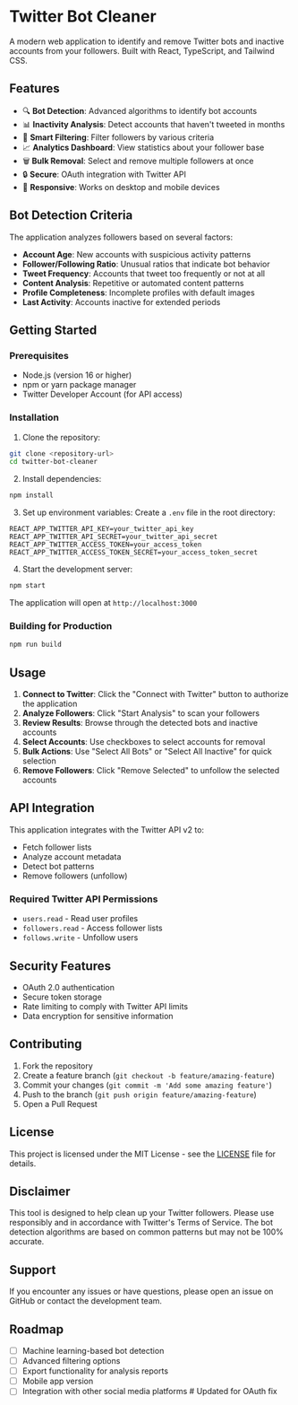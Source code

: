 # Twitter Bot Cleaner

A modern web application to identify and remove Twitter bots and inactive accounts from your followers. Built with React, TypeScript, and Tailwind CSS.

## Features

- 🔍 **Bot Detection**: Advanced algorithms to identify bot accounts
- 📊 **Inactivity Analysis**: Detect accounts that haven't tweeted in months
- 🎯 **Smart Filtering**: Filter followers by various criteria
- 📈 **Analytics Dashboard**: View statistics about your follower base
- 🗑️ **Bulk Removal**: Select and remove multiple followers at once
- 🔒 **Secure**: OAuth integration with Twitter API
- 📱 **Responsive**: Works on desktop and mobile devices

## Bot Detection Criteria

The application analyzes followers based on several factors:

- **Account Age**: New accounts with suspicious activity patterns
- **Follower/Following Ratio**: Unusual ratios that indicate bot behavior
- **Tweet Frequency**: Accounts that tweet too frequently or not at all
- **Content Analysis**: Repetitive or automated content patterns
- **Profile Completeness**: Incomplete profiles with default images
- **Last Activity**: Accounts inactive for extended periods

## Getting Started

### Prerequisites

- Node.js (version 16 or higher)
- npm or yarn package manager
- Twitter Developer Account (for API access)

### Installation

1. Clone the repository:
```bash
git clone <repository-url>
cd twitter-bot-cleaner
```

2. Install dependencies:
```bash
npm install
```

3. Set up environment variables:
Create a `.env` file in the root directory:
```env
REACT_APP_TWITTER_API_KEY=your_twitter_api_key
REACT_APP_TWITTER_API_SECRET=your_twitter_api_secret
REACT_APP_TWITTER_ACCESS_TOKEN=your_access_token
REACT_APP_TWITTER_ACCESS_TOKEN_SECRET=your_access_token_secret
```

4. Start the development server:
```bash
npm start
```

The application will open at `http://localhost:3000`

### Building for Production

```bash
npm run build
```

## Usage

1. **Connect to Twitter**: Click the "Connect with Twitter" button to authorize the application
2. **Analyze Followers**: Click "Start Analysis" to scan your followers
3. **Review Results**: Browse through the detected bots and inactive accounts
4. **Select Accounts**: Use checkboxes to select accounts for removal
5. **Bulk Actions**: Use "Select All Bots" or "Select All Inactive" for quick selection
6. **Remove Followers**: Click "Remove Selected" to unfollow the selected accounts

## API Integration

This application integrates with the Twitter API v2 to:

- Fetch follower lists
- Analyze account metadata
- Detect bot patterns
- Remove followers (unfollow)

### Required Twitter API Permissions

- `users.read` - Read user profiles
- `followers.read` - Access follower lists
- `follows.write` - Unfollow users

## Security Features

- OAuth 2.0 authentication
- Secure token storage
- Rate limiting to comply with Twitter API limits
- Data encryption for sensitive information

## Contributing

1. Fork the repository
2. Create a feature branch (`git checkout -b feature/amazing-feature`)
3. Commit your changes (`git commit -m 'Add some amazing feature'`)
4. Push to the branch (`git push origin feature/amazing-feature`)
5. Open a Pull Request

## License

This project is licensed under the MIT License - see the [LICENSE](LICENSE) file for details.

## Disclaimer

This tool is designed to help clean up your Twitter followers. Please use responsibly and in accordance with Twitter's Terms of Service. The bot detection algorithms are based on common patterns but may not be 100% accurate.

## Support

If you encounter any issues or have questions, please open an issue on GitHub or contact the development team.

## Roadmap

- [ ] Machine learning-based bot detection
- [ ] Advanced filtering options
- [ ] Export functionality for analysis reports
- [ ] Mobile app version
- [ ] Integration with other social media platforms # Updated for OAuth fix
